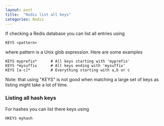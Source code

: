 ```yaml
---
layout: post
title:  "Redis list all keys"
categories: Redis
---
```

If checking a Redis database you can list all entries using

    KEYS <pattern>

where pattern is a Unix glob expression. Here are some examples

    KEYS myprefix*      # All keys starting with 'myprefix'
    KEYS *mysuffix      # All keys ending with 'mysuffix'
    KEYS [a-c]*         # Everything starting with a,b or c

Note: that using "KEYS" is not good when matching a large set of
keys as listing might take a lot of time.

### Listing all hash keys

For hashes you can list there keys using

    HKEYS myhash
